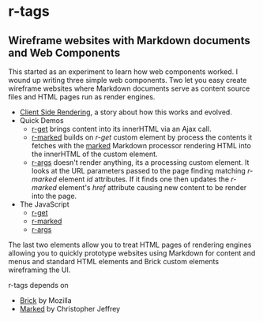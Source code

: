 
# r-tags 

## Wireframe websites with Markdown documents and Web Components

This started as an experiment to learn how web components worked.  I wound up writing three simple web components. Two let you easy create wireframe
websites where Markdown documents serve as content source files and HTML pages run as render engines.

+ [Client Side Rendering](page.html?main=client-side-rendering.md), a story about how this works and evolved.
+ Quick Demos
    - [r-get](r-get/demo.html) brings content into its innerHTML via an Ajax call.
    - [r-marked](r-marked/demo.html) builds on _r-get_ custom element by process the contents it fetches with the [marked](https://github.com/chjj/marked) Markdown processor rendering HTML into the innerHTML of the custom element.
    - [r-args](r-args/demo.html) doesn't render anything, its a processing custom element. It looks at the URL parameters passed to the page finding matching _r-marked_ element *id* attributes. If it finds one then updates the _r-marked_ element's *href* attribute causing new content to be render into the page.
+ The JavaScript
    - [r-get](r-get/r-get.js)
    - [r-marked](r-marked/r-marked.js)
    - [r-args](r-args/r-args.js)


The last two elements allow you to treat HTML pages of rendering engines allowing you to quickly prototype websites using Markdown for content and menus and standard HTML elements and Brick custom elements wireframing the UI.


r-tags depends on

+ [Brick](http://mozilla.github.io/brick/) by Mozilla
+ [Marked](https://github.com/chjj/marked) by Christopher Jeffrey


